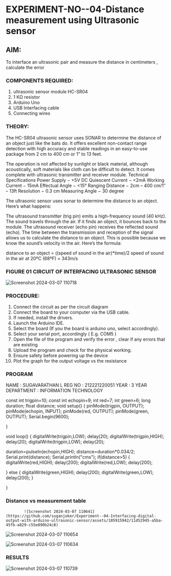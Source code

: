 # EXPERIMENT-NO--04-Distance measurement using Ultrasonic sensor

## AIM: 
To interface an ultrasonic pair and measure the distance in centimeters , calculate the error
 
### COMPONENTS REQUIRED:
1.	ultrasonic sensor module HC-SR04
2.	1 KΩ resistor 
3.	Arduino Uno 
4.	USB Interfacing cable 
5.	Connecting wires 


### THEORY: 
The HC-SR04 ultrasonic sensor uses SONAR to determine the distance of an object just like the bats do. It offers excellent non-contact range detection with high accuracy and stable readings in an easy-to-use package from 2 cm to 400 cm or 1” to 13 feet.

The operation is not affected by sunlight or black material, although acoustically, soft materials like cloth can be difficult to detect. It comes complete with ultrasonic transmitter and receiver module.
Technical Specifications
Power Supply − +5V DC
Quiescent Current − <2mA
Working Current − 15mA
Effectual Angle − <15°
Ranging Distance − 2cm – 400 cm/1″ – 13ft
Resolution − 0.3 cm
Measuring Angle − 30 degree

The ultrasonic sensor uses sonar to determine the distance to an object. Here’s what happens:

The ultrasound transmitter (trig pin) emits a high-frequency sound (40 kHz).
The sound travels through the air. If it finds an object, it bounces back to the module.
The ultrasound receiver (echo pin) receives the reflected sound (echo).
The time between the transmission and reception of the signal allows us to calculate the distance to an object. This is possible because we know the sound’s velocity in the air. Here’s the formula:

distance to an object = ((speed of sound in the air)*time)/2
speed of sound in the air at 20ºC (68ºF) = 343m/s

### FIGURE 01 CIRCUIT OF INTERFACING ULTRASONIC SENSOR 


![Screenshot 2024-03-07 110718](https://github.com/suganjoker/Experiment--04-Interfacing-digital-output-with-arduino-ultrasonic-sensor/assets/105915942/da7f3d0c-b2e8-4685-a174-5d74b4ad0ec9)



### PROCEDURE:
1.	Connect the circuit as per the circuit diagram 
2.	Connect the board to your computer via the USB cable.
3.	If needed, install the drivers.
4.	Launch the Arduino IDE.
5.	Select the board (If you the board is arduino uno, select accordingly).
6.	Select your serial port, accordingly ( E.g. COM5 )
7.	Open the file of the program  and verify the error , clear if any errors that are existing 
8.	Upload the program and check for the physical working. 
9.	Ensure safety before powering up the device 
10.	Plot the graph for the output voltage vs the resistance 


### PROGRAM 

NAME : SUGAVARATHAN L
REG NO : 212221220051
YEAR : 3 YEAR
DEPARTMENT : INFORMATION TECHNOLOGY

const int trigpin=10;
const int echopin=9;
int red=7;
int green=6;
long duration;
float distance;
void setup()
{
  pinMode(trigpin, OUTPUT);
  pinMode(echopin, INPUT);
  pinMode(red, OUTPUT);
  pinMode(green, OUTPUT);
  Serial.begin(9600);
   
}

void loop()
{
  digitalWrite(trigpin,LOW);
  delay(20);
  digitalWrite(trigpin,HIGH);
  delay(20);
  digitalWrite(trigpin,LOW);
  delay(20);
  
  duration=pulseIn(echopin,HIGH);
  distance=duration*0.034/2;
  Serial.print(distance);
  Serial.println("cms");
  if(distance>5)
  {
    digitalWrite(red,HIGH);
    delay(200);
    digitalWrite(red,LOW);
    delay(200);
    
  }
  else
  {
    digitalWrite(green,HIGH);
    delay(200);
    digitalWrite(green,LOW);
    delay(200);
  }
  
  
  
}


### Distance vs measurement table 

			
 
			![Screenshot 2024-03-07 110641](https://github.com/suganjoker/Experiment--04-Interfacing-digital-output-with-arduino-ultrasonic-sensor/assets/105915942/11d52945-a5ba-45fb-a829-c55e890b24c8)

			
			

![Screenshot 2024-03-07 110654](https://github.com/suganjoker/Experiment--04-Interfacing-digital-output-with-arduino-ultrasonic-sensor/assets/105915942/63e2e795-a1d3-4025-a318-ea80a0ceffae)

			
			
			
			
			
			
![Screenshot 2024-03-07 110634](https://github.com/suganjoker/Experiment--04-Interfacing-digital-output-with-arduino-ultrasonic-sensor/assets/105915942/b18caa54-fb21-4ca6-aaa8-3fce8a765aff)








### RESULTS



 ![Screenshot 2024-03-07 110739](https://github.com/suganjoker/Experiment--04-Interfacing-digital-output-with-arduino-ultrasonic-sensor/assets/105915942/b9e207df-fbec-4742-948c-183abe8dbee4)

